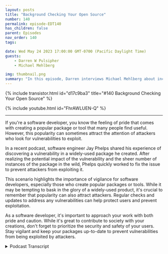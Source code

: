 ```yaml
---
layout: posts
title: "Background Checking Your Open Source"
number: 140
permalink: episode-EDT140
has_children: false
parent: Episodes
nav_order: 140
tags:

date: Wed May 24 2023 17:00:00 GMT-0700 (Pacific Daylight Time)
guests:
    - Darren W Pulsipher
    - Michael Mehlberg

img: thumbnail.png
summary: "In this episode, Darren interviews Michael Mehlberg about increasing confidence in open source through background checking the open source communities."
---
```


{% include transistor.html id="d17c9ba3" title="#140 Background Checking Your Open Source" %}

{% include youtube.html id="FhrAWLUEN-Q" %}

---

<p>If you're a software developer, you know the feeling of pride that comes with creating a popular package or tool that many people find useful. However, this popularity can sometimes attract the attention of attackers who look for vulnerabilities to exploit.</p>
<p>In a recent podcast, software engineer Jay Phelps shared his experience of discovering a vulnerability in a widely-used package he created. After realizing the potential impact of the vulnerability and the sheer number of instances of the package in the wild, Phelps quickly worked to fix the issue to prevent attackers from exploiting it.</p>
<p>This scenario highlights the importance of vigilance for software developers, especially those who create popular packages or tools. While it may be tempting to bask in the glory of a widely-used product, it's crucial to remember that popularity can also attract attackers. Regular checks and updates to address any vulnerabilities can help protect users and prevent exploitation.</p>
<p>As a software developer, it's important to approach your work with both pride and caution. While it's great to contribute to society with your creations, don't forget to prioritize the security and safety of your users. Stay vigilant and keep your packages up-to-date to prevent vulnerabilities from being exploited by attackers.</p>
<p></p>
<p>

<details>
<summary> Podcast Transcript </summary>

<p>﻿1</p>
<p>Hello, this is Darren</p>
<p>Pulsipher, chief solution,architect of public sector at Intel.</p>
<p>And welcome to Embracing</p>
<p>Digital Transformation,where we investigate effective change,leveraging people process and technology.</p>
<p>On todays episode, Backgroundchecking your OpenSource,</p>
<p>Micheal Mehlberg</p>
<p>CEO of Darksky Technologies.</p>
<p>Michael, welcome to the show.</p>
<p>Thank you for having me.</p>
<p>Hey, Michael, when we first talked,</p>
<p>I was really enamoredwith what you guys do,which we'll get to a second.</p>
<p>But first off, I know my audiencewants to know a little bit more about youand where you come fromand what you're doing now.</p>
<p>Yeah. Happy to share.</p>
<p>I, I do.</p>
<p>I've been in technologyfor as long as I can remember.</p>
<p>Started when I was about 12 years old.</p>
<p>I had a friend that was workingon a compact computer, which is kind of a,you know, compact with a cue,if you remember.</p>
<p>I remember that. Oh, yeah.</p>
<p>There's a funny namebecause this thing was hugeand had a handle on the back,but it probably weighed £50.</p>
<p>But but you could carry it around.</p>
<p>It was compact, Right?</p>
<p>And I remember that.</p>
<p>Exactly right.</p>
<p>And he he had programed this game.</p>
<p>I think he called it in Mortal Kombat overtwo stick figures that werefighting each other.</p>
<p>And I was just floored that you couldthat you could do that.</p>
<p>You know, I never thoughtabout where programs came from.</p>
<p>And so I started programing.</p>
<p>You know, he helped me learnand I started programing and I knew rightthen I was going to get into softwaredevelopment and making video gamesall through high schooland then finally ended up at Purdue</p>
<p>University studying computer scienceand left there to go right into industrywhere I was working on basically D.O.D.software protecting, you know, weaponssystems against tamperingand in reverse engineering.</p>
<p>So I got a crash course onhow to reverse engineer softwareat the first company</p>
<p>I did an internship with.</p>
<p>And I love solving problemsthat turned outto be at least good enoughto keep my job there. Andfrom there, just,you know, got into the whole industryand protecting software,protecting weapon systems.</p>
<p>And I have been, you know, learningever since, and I'm still learning.</p>
<p>Cybersecurity is one of those thingsthat it's kind of a never ending job.</p>
<p>There's always some new attack out thereand some new way to to defend against it.</p>
<p>Well, it doesit does keep us actually busy. Right?</p>
<p>It gives us employed. Right.</p>
<p>So, yeah, I guess we do.</p>
<p>We attribute we like the hackers out therecausing us to have no problem.</p>
<p>We knowthere's plenty ofother problems to solvewithout them creating anymore.</p>
<p>Right. Yeah.</p>
<p>Yeah, very much so. So.</p>
<p>So tell me a little bit aboutwhen I first talked to you went, Wow,</p>
<p>I never thought of thisabout the whole open source.</p>
<p>There's a big push right now on securingthe software supply chain out there.</p>
<p>Open source is a big aspect of that.</p>
<p>Tell me your guys's approach to helpingsecure the software supply chain.</p>
<p>Yeah, I guess.</p>
<p>I guess it helps a kind of to seewhat I've seen over the past</p>
<p>When I when I first got started,we were really just focusedon protecting our operating systemor even even applicationor right as a single applicationif it had some data in itor some algorithmthat was particularly sensitive,you know, we wanted to protect itbecause if an attacker got hands on, then,you know, they would understand itor they wouldthey would be able to reveal,you know,the secrets that were in in the software.</p>
<p>And sowe started with with just applicationsstartedthen protecting bigger systems, right?</p>
<p>Operating systemsand and things of that nature.</p>
<p>And over time,the open source development communityjust started exploding.</p>
<p>And so while we were learning,you know, how to both break in and defendbreak into and defend systems,there were justthousands and thousands of packagesbeing put out there by the whole opensource community, which was phenomenalbecause first thing you do as a developeris go looking for, you know,somebody who's already solved the problem.</p>
<p>Yeah.</p>
<p>So you don't have to reinvent the wheel.</p>
<p>So eventually, you know, itcame to a point where, all right, there'sa lot of operating systems out there.</p>
<p>There's constantly problemswithin operating systems.</p>
<p>How do you really make a secure one?</p>
<p>Right?</p>
<p>You can patch all this stuffon after the fact.</p>
<p>But what if you missed something, right?</p>
<p>It's it's a tough game, a cat and mousegame that we play with the attacker.</p>
<p>And unfortunately, it's it's in theattacker's favor most of the time becausewe have to get every single we have to getwe have to catch every single bugand every vulnerability in orderto protect the system wholly, which is animpossible task most of the time.</p>
<p>Whereas an attacker only has to find one.</p>
<p>They only have to find one. Yeah. Yeah.</p>
<p>And then there. And then they're in.</p>
<p>So how do you you know,how do you really makea secure system from the ground up?</p>
<p>Well, everybody's using open source.</p>
<p>You know, a couple of years ago,you know, Linux is huge.</p>
<p>It's in every systemthat's out there just about.</p>
<p>And but how do you secure itfrom the ground up?</p>
<p>And we kind of came to this realizationthat, boy, if we can'tif we can't trust the developerswho are developing the software,that'skind of the foundation of it, right?</p>
<p>Is we trust our developers,then how do we actually trustthe code that we would want to usefrom all of these different opensource packages?</p>
<p>And so that's kind of how we,</p>
<p>I guess, came to where we are today.</p>
<p>First, starting on embedded systemsecurity, just focused on application,then kind of broadening our view to how dowe secure the whole operating system.</p>
<p>And now really lookingat kind of fundamental trust issues.</p>
<p>And when I first started supplychain software, supply chain, I don'tthink was uttered once in any conversationthat we had and only recently. Right.</p>
<p>Have peoplereally started talking about it.</p>
<p>And I think it's just because there trulyis a software supply chain now.</p>
<p>There are,you know,just an enormous number of packagesand developers out therethat are all contributing both fromwithin organizationsand without organizationscreating this supply chain ofof people who develop systems,in some cases unknowingly.</p>
<p>Right. They're just developinga package elsewhere in the world.</p>
<p>They have no idea that it's being used inin really critical systems.</p>
<p>Well, that brings upsomething interesting that you saidyou have to trust your developers, Right?</p>
<p>So typically, I know when I got hired onand my first job, oh, my goodness, thethe vetting that they did for mewas outrageous.</p>
<p>I had psychological profile done.</p>
<p>I had background checks.</p>
<p>I had security checks done all this stuffso that the company knewwho they were bringing in and writingsoftware.</p>
<p>And specifically for me,it was for medical imagingwas was my first job out of college.</p>
<p>So they were ultra cautious.</p>
<p>But we just go and download someopen source package off the Internet.</p>
<p>Right? Right.</p>
<p>We don't know who wrote that stuff.</p>
<p>We have no ideaif they have a bent towards doingsomething malicious or nefarious.</p>
<p>Sure.</p>
<p>I mean, we go to to great lengths toto trust the peoplethat we bring into our organizations.</p>
<p>And then, you know,</p>
<p>I have developed a background.</p>
<p>What's the first thing you dois you go and try and find somebodywho's already done it.</p>
<p>And they areprobably not inside your organization.</p>
<p>Probably not yet.</p>
<p>Probably haven't been checked.</p>
<p>They're looked atand, you know, 99 pointwhatever percent of those peopleare probably developing open sourcefor the right reasons.</p>
<p>They're putting their code outthere. They're sharing it.</p>
<p>That's that's the amazing aspect of it.</p>
<p>But there's also kind of,you know, the fearthat can ruin it for the rest of us.</p>
<p>And and you don't knowyou just don't know whatyou know, what you're getting becauseyou haven't put anybody through that.</p>
<p>That type of.</p>
<p>So is that why you guys kind of shiftedyour focusfrom from protecting embedded systemsto operating to systemsto getting down to the core, which iscan I trust the person actually writingthe code?</p>
<p>Is that where that is?</p>
<p>That you got to that?</p>
<p>Yeah, it really is.</p>
<p>Because, I mean, still the ultimate focusis getting a system out therethat is secure and, you know, accomplisheswhatever missionthat that it needs to accomplish.</p>
<p>But as we're building it,you know, because we're pulling infrom all of these different places,software packages,you know, left, right, up and downfrom all over the world, Boy,if we can't if we can't trust thoseand, you know, our assertion is that youcan'tbecause you don't knowwho is who has worked on it,you got to at least look at it,make sure that you're not pulling in,you know, a problem, eitheran intentional. Or.</p>
<p>Or a maliciously inserted problem into,you know,what are really, really critical systemsto either, you know,national security or economics or whateverit may be.</p>
<p>Well, I mean, when when people argue,well, I test I test the software,right?</p>
<p>I've tested the software, the it passesall of all of the tests that I runto make sure there are no vulnerabilitiesor anything like that.</p>
<p>Or maybe you do a code review, Diego,line by line on open source code.</p>
<p>I don't know very many people that do. No.</p>
<p>I don't.</p>
<p>You know, we we talk about thata lot and in so many cases you just can't.</p>
<p>I mean, the Linux, the kernel,the Linux kernel alonehas almost it'smaybe exceeded 30 million lines of code.</p>
<p>That's amazing.</p>
<p>And if you have an enterprisedistribution,you know, something like RedHat,you're talking abouta hundred million lines of code or more.</p>
<p>It's just untenable to review all of that,you know, with human beings at least.</p>
<p>So you do you apply tools to itto try and seeif you can catch vulnerabilities</p>
<p>And those tools, they absolutelythey still have to remain in ourin our pipelines.</p>
<p>So we're not getting rid of those tools.</p>
<p>We still need those tools.</p>
<p>Absolutely. Yeah.</p>
<p>You know, we can identifyso many past vulnerabilities.</p>
<p>We don't want to see them again.</p>
<p>Right. As a developer,you copy and paste code.</p>
<p>You may unintentionally copya vulnerabilitythat's already beendetected in one packageand you're using it over here in another,a software assurance tool to be able toidentifywhat it really and and and root it out.</p>
<p>So so then why then why you even careabout who's contributing it</p>
<p>If these tools outthere are looking at things,what what danger is therein having a developer that's maliciousif I'm scanning their code anyway?</p>
<p>Yeah.</p>
<p>So the trouble is, I don't knowthe latest numbers off the top of my head,but there's some dozensof new vulnerabilities that are discoveredevery single day right.</p>
<p>And so that tells me and, you know, tellskind of the cybersecurity communityof experts that there's somethingthat we're not catching.</p>
<p>There's something that's that'sthat's in there that's getting in therethat we're not able to identify upfront.</p>
<p>Because if we could identify it upfront,we would root those out and you'd see,you know,</p>
<p>There's also, youknow, somemore nefarious things that could happen,you know, switches that that get flippedat the behest of some attackerwhere you don't know ifif there'sany kind of malicious code in thereuntil that switch is flippeduntil they've.</p>
<p>Oh, like a runtimes which even.</p>
<p>Yeah, something like that,</p>
<p>I think those are probably goingto be few and far between.</p>
<p>But these are the creative,creative things that you can dowith an attacker to,to try and inject malicious code.</p>
<p>I think the, you know, the realthe real point is if,if you don't knowwhere that code is coming from,which you don't,if you're just grabbing it from anywhere,then you don't really know what you'rewhat you're pulling in.</p>
<p>And given that there are so many newvulnerabilities every day,given that there are, you know, millions,millions of developers out there,we just don't know anything aboutin some very small percentage of themthat can kind of upset the applecartfor the rest of us.</p>
<p>It's worth taking a lookto make sure that, you know,the package that you pull in doesn'thave something that was somethingthat was injected malicious.</p>
<p>So you said something interesting.</p>
<p>There's there's of a bunch of usthat depend on a small number of packagesthat could affect lots of things.</p>
<p>A log forge is a great example rightwhen the log for J vulnerability came out,there was another package and I can't</p>
<p>I can't remember the nameoff the top of my headin the Node.js communitythat almost everyone depended on, eitherdirectly or indirectly depended on.</p>
<p>Oh, sure.</p>
<p>That was maintained by one person.</p>
<p>Right.</p>
<p>There's quite a few of those actually.</p>
<p>Yeah. So.</p>
<p>Whoa. Okay.</p>
<p>You know, when you think and, and,and it popped upbecause this one person was like,everyone's making money off of me.</p>
<p>Where's my, where's my take?</p>
<p>That happens a lot.</p>
<p>You know,</p>
<p>I even used to think of, of open source.</p>
<p>You think ofopen source as a community of peoplethat are all,you know, all eyes on this one packageand you're going to havesecurity experts in there, as wellas programing experts and memory experts.</p>
<p>And they're all going to point out,when you put this package out therein the open, they're going to point outwhere the problems are,</p>
<p>Hey, you're using memory wrong over here.</p>
<p>Hey, this is the vulnerabilitythat we've already seen before.</p>
<p>Don't program it that way.</p>
<p>At the end of the day, a huge, hugepercentage of packages are reallybeing developed and maintained by just oneor in some cases, a handful of people.</p>
<p>There's big packages for sure,like openness to sell a crypto packagebeing developed by hundreds of developersor the open Java development kit</p>
<p>I think has some 600plus active developers, but most packagesand when I say most,</p>
<p>I mean that double digit largepercentage of packagesare maintained by one.</p>
<p>I wanted to be.</p>
<p>Is that something, is that something thatwell, obviously we were concerned about?</p>
<p>Is that something that you can identifyeasily identify, Yeah.</p>
<p>Most of the time that information isis available thoughwho is actively contributing to it.</p>
<p>You just go on GitHubmost of the time, right.</p>
<p>Or get lab or wherever there or.</p>
<p>That's there and availableand even who is who is inactive,meaning they've contributed in the pastand they are no longer makingcontributions.</p>
<p>And so all of those can be kind ofinterestingpieces of data that you can,you can see a timeline of history.</p>
<p>You can start to understandhow supported or unsupporteda particular package is,and that may be a risk for your program.</p>
<p>If you have a really critical programthat you're working on and you have,you know, this one piece of software,no matter how small,that is just a critical piece to that,you know, Jengastack of blocks that you have in yourin your entire software stack,you don't want that thingfalling out from under youand causing the rest of it to topple.</p>
<p>So it's worth knowing how supported it is.</p>
<p>It's worth knowing a little bitabout where it comes from andand who's worked on it.</p>
<p>You know that</p>
<p>I just on whose worked on it too.</p>
<p>You couldbecause I know there's developersout there contributors to open sourcethat work on similar packagesat the lower levels or framework levels.</p>
<p>And theand these are very prolific programmersthat work across severaldifferent packages at the same time.</p>
<p>Sure. Right. They're contributing.</p>
<p>I think it would be fascinating toto take a software packageand break it down and see the numberof contributors you have an open sourceand then see who your biggest contributoris of the full softwarestack by number of packagesor lines of code, whatever.</p>
<p>I think that would be fascinatingto look at because you could easilysee who you're mostly dependenton an individual, right?</p>
<p>Right. That's right.</p>
<p>Yeah.</p>
<p>So and so when you say prolific,some people are we havewe have visualizations that we'vewe've created by looking at thisin different ways that showsome people are making,you know, tens of thousandsor in some caseshundreds of thousands of contributions.</p>
<p>It could be as something as small as,you know, a change to a characteror line of code or somethingas big as a check in of a function.</p>
<p>But tens of thousands ofof changes, additions or removalsto open source packages,they really, truly are prolific.</p>
<p>And it's fascinating to see,you know, how the whole communitykind of comes togetherand then certain people who are, you know,they're kind of the whalesfor for a particular packageare really influencing things.</p>
<p>Wow, that'sneat.</p>
<p>Now, here's another question.</p>
<p>What motivates me because there'ssome motivation behind developer.</p>
<p>I'm a softwaredeveloper to Michael's, so, you know,and I've contribute to open source.</p>
<p>What's that motivationfor someone to spendthat much time and effort?</p>
<p>But I mean, I can speak from experience iswhen I get a problem,you know, a technical problemthat I havethat I can solve with with programing.</p>
<p>I just can't stop until I solve it.</p>
<p>And and I think that's part of it.</p>
<p>There's definitely a tremendousfeeling of satisfactionthat you get from open sourceand contributing back to the communityby by seeing a lot of peopleuse the package that you've created.</p>
<p>You're right.</p>
<p>When I've when I've written a packageor something and and the number goesabove 10,000, you're like, yes,look how cool, right?</p>
<p>It's like I'm contributing to society,right?</p>
<p>People are downloading my stuff.</p>
<p>It's awesome. That's great.</p>
<p>There's, you know,the unfortunate side of that Very same</p>
<p>I think I think that very sameset of motivations can alsocontribute to theattacker side of things as well, where,oh, look at this log for Jay.</p>
<p>For example, you mentioned earliermillions and millionsof instances of that packageout there in the wild.</p>
<p>I bet they were head over heels, happyabout how widely spread.</p>
<p>How are they? Oh, yeah.</p>
<p>That particular vulnerabilitywas so in fixing it, you know,was one of the most important thingsthat we did quicklybecause of how widespread that that was.</p>
<p>Yeah, that's that's crazy.</p>
<p>So tell me a little bit about what</p>
<p>Dark Sky Technologyis doing in this space, because we kind oftouched a little bit on it.</p>
<p>So if if I wanted your guys's services,what what sort of helpcould you give me to see my open sourcevulnerabilities?</p>
<p>I'm going to call it maybe it'snot vulnerabilities, maybe it's exposure.</p>
<p>Yeah, right.</p>
<p>Yeah.</p>
<p>A risk or a measurement of trust.</p>
<p>Measurement of trust.</p>
<p>I like that even better. Yeah.</p>
<p>You know, that'smaybe best illustrated with an example.</p>
<p>There was a package last year.</p>
<p>You can look it up.</p>
<p>It's there was a Reuters articlethat came out about this packagecalled Push, Push and Push, whichis kind of a sophisticatednotification package if you wanted to to,you know, put notificationsin an application that you were developingand you didn't want to do thatyourself, you know, you could integrate,push, push in there.</p>
<p>Well, the Army and the CDC had integratedpush into multiple applications.</p>
<p>I think the CDC said seven or eightthat they had put itin, not sure how many for the Army,but they had they had put this in thereand they were using it.</p>
<p>And by the looks of it,push, push was an American companyand they were, you know, American runheadquartered, I think in Californiawith offices in Maryland and andand somewhere else in the United States.</p>
<p>Come to find out they were actually notheadquartered in America.</p>
<p>They were headquartered in Moscow.</p>
<p>They're paying taxes in Moscow.</p>
<p>They had developers in Siberiaand some in Thailand as well.</p>
<p>And soyou don't even haveto know if there is a single vulnerabilityin that package to immediatelyknow that you want to remove it. And.</p>
<p>That you're in youryour systems and software.</p>
<p>And that's what the Army Corpsand the CDC did is they removed it.</p>
<p>And that was what led to that Reutersarticle.</p>
<p>Holy smokes. Right.</p>
<p>This potentially Russian influencein our in our applicationsthat we had to get rid of because.</p>
<p>Well, that's that's really interestingbecause I could see this is athe open source community could be easilyinfiltrated by nation state.</p>
<p>Bad actors. Sure.</p>
<p>You know.</p>
<p>And we all know some of the bestprogrammers in the world are coming out ofout of Russia, Estonia.</p>
<p>They've got great programmersin that area.</p>
<p>So I would I would guessthat they are contributing open source.</p>
<p>Yeah, I think it's safe to saythat any avenue that of,you know, foreign state actorcould use to infiltrateor get some sort of meaningful advantageover a technology thatthey're going to do it for in leverageand you have to assume that, right.</p>
<p>That's the the game that you're playing.</p>
<p>So push, push.</p>
<p>You know, the first thing that we didwhen we saw that article is we'veplugged it into our own toolsbecause a lot of the tools that we'vedeveloped are aimed at automaticallydetecting trust issues like that.</p>
<p>And so we plugged it in, tools went out,did their analysis, they lookedat different sources of intelligencethat are out there, opensources of intelligence,and made a determination that,holy smokes, you know,there is an enormous effortinside of Russia to developthis particular push,push application around a package.</p>
<p>And there is no developmentout of the United States.</p>
<p>And so that's a red flag.</p>
<p>You know, right away you're telling meyou're an American company,but you don't have a singlepieceof development happening out of there.</p>
<p>So it was able to detectsort of trust issues like that.</p>
<p>And raise the warning flag and say,hey, I'm not so sure about this.</p>
<p>Open source is developedall over the world.</p>
<p>It doesn't meanthere's anything wrong with that.</p>
<p>There's like you said, there'splenty of very good Russian developersor any nationality for that matter,who are contributing to open source.</p>
<p>But when you say you're one thingand you're actually another.</p>
<p>That's an issue. For it.</p>
<p>That's that's potentially.</p>
<p>So what what other what other trust issuesdo you guys evaluate?</p>
<p>I mean, location,of course, location is going to be builtinto the Internet trust,whether we like it or not.</p>
<p>Right.</p>
<p>The federal Department of Defenseis not going to use open sourcethat was developed in China or Russiaright now or North Korea.</p>
<p>Sure. They're just not right.</p>
<p>So that's one trust.</p>
<p>What other do you score these?</p>
<p>How do you evaluate a contributor?</p>
<p>It's it'sreally it's really quite difficult.</p>
<p>And we, in fact,do not want to be in the businessof scoring because every programis going to be a little bit different.</p>
<p>Okay. You're going to andthere's going to be some absolute nos.</p>
<p>Right.</p>
<p>If you have a developerfrom a sanctioned company or country.</p>
<p>That you.</p>
<p>In that right away.</p>
<p>The rest of it,though, can be quite a bit, you know, grayso to say, you've got some programsthat are going to sayabsolutely no to this country,you know, having any development influenceor absolutely no to this company,having any sort of development influence.</p>
<p>And you've got other programsthat, you know, they don't care.</p>
<p>They're not as they're not as sensitive.</p>
<p>And so it really is up to thethe program or the business unitor the company itselfto determine what their businessand security requirements are.</p>
<p>I think the government is is coming aroundis you've probably seen recentlywith the executive order and thethe follow up memorandum about softwarebuilding materials is really a pushfor software supply chain security.</p>
<p>And in that memorandumthey even mention having a risk framework,and it wasn't particularly well definedwith that risk framework is I think we'regoing to get to a nice definition here,you know, in the coming months or year.</p>
<p>Once that definition happens,we might be able to say, all right,there's some mix, there's somequantitative things that we can do here toalert ourselves ifwe run into these issuesthis country is and now this you know,somebody who's contributedmultiple CDs is a no.</p>
<p>Yeah, I was going to ask that.</p>
<p>I mean to you can what attributes do youcan you report on not necessarily scoringbut you are reporting on attributes likethis guy contributedor this programmer contributedand it resulted in his CVand that happens a lot.</p>
<p>Like if you ran it on me,it might say, you know, Darren has a 25%,you know, CV generator right on the CV</p>
<p>Generally, that would be bad, right?</p>
<p>I don't want to use any of his codeanymore because he writes crappy code.</p>
<p>Right. Right, right.</p>
<p>Yeah.</p>
<p>Can you get.</p>
<p>Down to that level where I can look at,hey, I, you know, correlation between</p>
<p>Darren checking in code into open sourceand CVS coming up on his code, right?</p>
<p>I mean, you can get to the.</p>
<p>Level of</p>
<p>I don't knowif there's anybody out there doing it,but multiple CVS would certainly be aa fine again, could it be intentionalor not intentional?</p>
<p>Right.</p>
<p>Like I said, youcopy paste code all the time.</p>
<p>If there's a piece of codeyou're using over and over.</p>
<p>I charge you. But he wrote it for me.</p>
<p>That's what I'm going to apply.</p>
<p>Yeah, that's right.</p>
<p>It wasn't my fault.</p>
<p>It was my fault. You.</p>
<p>He did it.</p>
<p>What about goingbeyond just programing, right?</p>
<p>What about looking in?</p>
<p>Because they do this. They.</p>
<p>They do this all the time with employees.</p>
<p>They.</p>
<p>They look at financial records.</p>
<p>They look at, right?</p>
<p>Mm hmm. Yeah.</p>
<p>You know, I don't know if companiesare still doing drug testing or not.</p>
<p>Obviously,you can't do a virtual drug test.</p>
<p>Sure.</p>
<p>But you can look at criminal records.</p>
<p>You can look at a whole bunch of things.</p>
<p>Is that something that you see valuable?</p>
<p>Is that something you guys can doas well as reachinto the public side of things as well?</p>
<p>I mean.</p>
<p>Yeah, if you think aboutif you think about, you know,just the profile, the Internet profileon yourself for if I think about the</p>
<p>Internet profile on myself and I have a</p>
<p>I have a LinkedIn profile, I'm on Reddit,</p>
<p>I'm on GitHub, and and you start tolook at all the different piecesof information that are available.</p>
<p>What skills do I have?</p>
<p>You know, I don't I have some work historyin the field of cryptography,but I probably shouldn'tbe developing any crypto algorithms.</p>
<p>I definitely shouldn'tbe developing any kernel level, you.</p>
<p>Know, got. Linux drivers, for example.</p>
<p>So I might be able to look at thatand say, well, this person is kind of outof their element.</p>
<p>And the quality of the codethat they write is pretty lowand they're associatedwith this malicious website over here.</p>
<p>And you start to, to build up and say, I,</p>
<p>I want to look at what they're.</p>
<p>What they're writing, right?</p>
<p>I got to make.</p>
<p>Sure I can't review 30 million linesof of Linux kernel code,but I can look at their, you know, adozen lines that they've contributed and,you know, just make sure that everythinglooks okay and and say, yeah, thumbs up.</p>
<p>We have a littleflag here, but we're going towe're going to swipe that awaybecause it looks like it's okay.</p>
<p>We've had eyes on it.</p>
<p>So you're not just lookingat my contributions.</p>
<p>You're also looking you're doinga background check on open sourcedevelopers.</p>
<p>You could say thatwe're in, in, in for the purposes ofof finding those developerswho would intend to create malicious harm.</p>
<p>Well, yeah, some of the companies do that.</p>
<p>Companiesdo that when they hear someone write.</p>
<p>You have to.</p>
<p>Yeah, yeah, yeah, yeah. And right.</p>
<p>I've had background checks done on meand rightly so.</p>
<p>And, and if the first thing that I didwas step in the doorof a companythat now trusts me because of thatbackground check and the referencesthat they've talked to youand I start pulling in codefrom all over the placeand they don't know where that came from.</p>
<p>I wasn't the one that wrote it.</p>
<p>Somebody else? Yeah.</p>
<p>Their idea of where it's coming from.</p>
<p>Now, that's, that's somewhat scary.</p>
<p>So yeah,if people want to find out more aboutthis wholeconcept, I love trusting open sourcecontributors.</p>
<p>Right? Does that just kind ofwhere do they find out more informationand where can they contact you to engageif if this is a concern of theirs?</p>
<p>Yeah, we're on dark sky technology.</p>
<p>Com is our is our home page.</p>
<p>We spend a lot of time on LinkedIn.</p>
<p>That's a great way to direct messages.</p>
<p>We search dark sky technologyso you'll find us and you cansend us a message or interactwith our content.</p>
<p>We're we're really big onyou know kind of spread the word and andjust opening upthe things that we've learned aboutcybersecurity and reverse engineeringover the past 20 years,sharing it with the community and,you know, trying to helpbring awarenessand understanding that opensource is a phenomenally great thingthat's just done.</p>
<p>Amazing.</p>
<p>It's doneamazing things in technology space.</p>
<p>But we shouldn't just, you know, blindlyjust just grab itand put it into our systems, especiallyfor those really critical systemsthat are either,you know, supporting our warfighteror maybe responsible for, you know.</p>
<p>Health care, financial.</p>
<p>I mean, yeah, the list is long, right?</p>
<p>Right. So, well.</p>
<p>Yeah that would be a great placeis. Yeah. Yeah.</p>
<p>Michael, thank you for coming on the show.</p>
<p>This is this is exciting.</p>
<p>This is interesting to me right there.</p>
<p>A very interesting topic.</p>
<p>It's very interesting.</p>
<p>It's it's so much fun to to be engaged,you know, kind of at the root levelof of of trust.</p>
<p>Right.</p>
<p>Because if we can build thattrust from the ground up,then we can finally get to systemsthat that we trust.</p>
<p>And, you know, we can send outknowing that they're going to dowhat they're meant to doand and not be compromised by somebodywho has different intentions for us.</p>
<p>Yeah, absolutely.</p>
<p>Again, Michael,thanks for coming on the show.</p>
<p>Thanks for having me.</p>
<p>Thank you for listeningto Embracing Digital Transformation today.</p>
<p>If you enjoyed our podcast,give it five stars on your favoritepodcasting site or YouTube channel.</p>
<p>You can find out more informationabout embracing digital transformationand embracing digital, dawg.</p>
<p>Until next time.</p>
<p>Go out and do something wonderful.</p>

</details>
